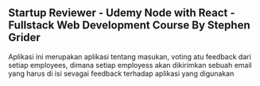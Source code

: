 ## Startup Reviewer - Udemy Node with React - Fullstack Web Development Course By Stephen Grider

Aplikasi ini merupakan aplikasi tentang masukan, voting atu feedback dari setiap employees, dimana setiap employess akan dikirimkan sebuah email yang harus di isi sevagai feedback terhadap aplikasi yang digunakan